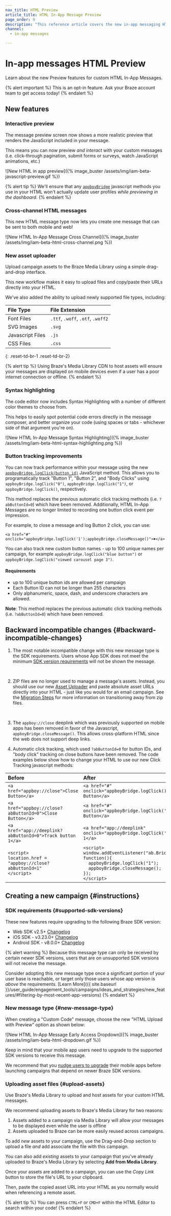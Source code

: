 ```yaml
---
nav_title: HTML Preview
article_title: HTML In-App Message Preview
page_order: 9
description: "This reference article covers the new in-app messaging HTML Preview feature."
channel:
  - in-app messages

---
```


# In-app messages HTML Preview

Learn about the new Preview features for custom HTML In-App Messages.

{% alert important %}
This is an opt-in feature. Ask your Braze account team to get access today!
{% endalert %}

## New features

### Interactive preview

The message preview screen now shows a more realistic preview that renders the JavaScript included in your message.

This means you can now preview _and interact_ with your custom messages (i.e. click-through pagination, submit forms or surveys, watch JavaScript animations, etc.)

![New HTML in app preview]({% image_buster /assets/img/iam-beta-javascript-preview.gif %})

{% alert tip %}
We'll ensure that any [`appboyBridge`]({{site.baseurl}}/user_guide/message_building_by_channel/in-app_messages/customize/#javascript-bridge) javascript methods you use in your HTML won't actually update user profiles _while previewing in the dashboard_.
{% endalert %}


### Cross-channel HTML messages

This new HTML message type now lets you create one message that can be sent to both mobile and web!

![New HTML In-App Message Cross Channel]({% image_buster /assets/img/iam-beta-html-cross-channel.png %})

### New asset uploader

Upload campaign assets to the Braze Media Library using a simple drag-and-drop interface.

This new workflow makes it easy to upload files and copy/paste their URLs directly into your HTML.

We've also added the ability to upload newly supported file types, including:

| File Type | File Extension|
|:-------- |:------------|
| Font Files| `.ttf`, `.woff`, `.otf`, `.woff2`|
| SVG Images| `.svg`|
| Javascript Files| `.js`|
| CSS Files| `.css`|
{: .reset-td-br-1 .reset-td-br-2}

{% alert tip %}
Using Braze's Media Library CDN to host assets will ensure your messages are displayed on mobile devices even if a user has a poor internet connection or offline.
{% endalert %}

### Syntax highlighting

The code editor now includes Syntax Highlighting with a number of different color themes to choose from.

This helps to easily spot potential code errors directly in the message composer, and better organize your code (using spaces or tabs - whichever side of that argument you're on).

![New HTML In-App Message Syntax Highlighting]({% image_buster /assets/img/iam-beta-html-syntax-highlighting.png %})

### Button tracking improvements

You can now track performance within your message using the new [`appboyBridge.logClick(button_id)`][1] JavaScript method. This allows you to programatically track  "Button 1", "Button 2", and "Body Clicks" using `appboyBridge.logClick("0")`, `appboyBridge.logClick("1")`, or `appboyBridge.logClick()`, respectively.

This method replaces the previous automatic click tracking methods (i.e. `?abButtonId=0`) which have been removed. Additionally, HTML In-App Messages are no longer limited to recording one button click event per impression.

For example, to close a message and log Button 2 click, you can use:

```
<a href="#" onclick="appboyBridge.logClick('1');appboyBridge.closeMessage()">✖</a>
```

You can also track new custom button names - up to 100 unique names per campaign, for example `appboyBridge.logClick("blue button")` or `appboyBridge.logClick("viewed carousel page 3")`.

#### Requirements

* up to 100 unique button ids are allowed per campaign
* Each Button ID can not be longer than 255 characters
* Only alphanumeric, space, dash, and underscore characters are allowed.

**Note**: This method replaces the previous automatic click tracking methods (i.e. `?abButtonId=0`) which have been removed.

## Backward incompatible changes {#backward-incompatible-changes}

1. The most notable incompatible change with this new message type is the SDK requirements. Users whose App SDK does not meet the minimum [SDK version requirements](#supported-sdk-versions) will not be shown the message.
<br>

2. ZIP files are no longer used to manage a message's assets. Instead, you should use our new [Asset Uploader](#upload-assets) and paste absolute asset URLs directly into your HTML - just like you would for an email campaign. See the [Migration Steps](#migration-guide) for more information on transitioning away from zip files.
<br>

3. The `appboy://close` deeplink which was previously supported on mobile apps has been removed in favor of the Javascript, `appboyBridge.closeMessage()`. This allows cross-platform HTML since the web does not support deep links.

4. Automatic click tracking, which used `?abButtonId=0` for button IDs, and "body click" tracking on close buttons have been removed. The code examples below show how to change your HTML to use our new Click Tracking javascript methods:

| Before | After |
|:-------- |:------------|
|<code>&lt;a href="appboy://close"&gt;Close Button&lt;/a&gt;</code>|<code>&lt;a href="#" onclick="appboyBridge.logClick();appboyBridge.closeMessage()"&gt;Close Button&lt;/a&gt;</code>|
|<code>&lt;a href="appboy://close?abButtonId=0"&gt;Close Button&lt;/a&gt;</code>|<code>&lt;a href="#" onclick="appboyBridge.logClick('0');appboyBridge.closeMessage()"&gt;Close Button&lt;/a&gt;</code>|
|<code>&lt;a href="app://deeplink?abButtonId=0">Track button 1&lt;/a&gt;</code>|<code>&lt;a href="app://deeplink" onclick="appboyBridge.logClick('0')"&gt;Track button 1&lt;/a&gt;</code>|
|<code>&lt;script&gt;<br>location.href = "appboy://close?abButtonId=1"<br>&lt;/script&gt;</code>|<code>&lt;script&gt;<br>window.addEventListener("ab.BridgeReady", function(){<br>&nbsp;&nbsp;appboyBridge.logClick("1");<br>&nbsp;&nbsp;appboyBridge.closeMessage();<br>});<br>&lt;/script&gt;</code>|

## Creating a new campaign {#instructions}

### SDK requirements {#supported-sdk-versions}

These new features require upgrading to the following Braze SDK version:

* Web SDK v2.5+ [Changelog]({{site.baseurl}}/developer_guide/platform_integration_guides/web/changelog/#250)
* iOS SDK - v3.23.0+ [Changelog]({{site.baseurl}}/developer_guide/platform_integration_guides/ios/changelog/#3230)
* Android SDK - v8.0.0+ [Changelog]({{site.baseurl}}/developer_guide/platform_integration_guides/android/changelog/#800)

{% alert warning %}
Because this message type can only be received by certain newer SDK versions, users that are on unsupported SDK versions will not receive the message. 

Consider adopting this new message type once a significant portion of your user base is reachable, or target only those users whose app version is _above_ the requirements. [Learn More]({{ site.baseurl }}/user_guide/engagement_tools/campaigns/ideas_and_strategies/new_features/#filtering-by-most-recent-app-versions)
{% endalert %}

### New message type {#new-message-type}

When creating a "Custom Code" message, choose the new "HTML Upload with Preview" option as shown below:

![New HTML In-App Message Early Access Dropdown]({% image_buster /assets/img/iam-beta-html-dropdown.gif %})

Keep in mind that your mobile app users need to upgrade to the supported SDK versions to receive this message. 

We recommend that you [nudge users to upgrade]({{site.baseurl}}/user_guide/engagement_tools/campaigns/ideas_and_strategies/new_features/) their mobile apps before launching campaigns that depend on newer Braze SDK versions. 

### Uploading asset files {#upload-assets}

Use Braze's Media Library to upload and host assets for your custom HTML messages.

We recommend uploading assets to Braze's Media Library for two reasons:

1. Assets added to a campaign via Media Library will allow your messages to be displayed even while the user is offline
2. Assets uploaded to Braze can be more easily reused across campaigns.

To add _new_ assets to your campaign, use the Drag-and-Drop section to upload a file _and_ add associate the file with this campaign.

You can also add _existing_ assets to your campaign that you've already uploaded to Braze's Media Library by selecting __Add from Media Library__.

Once your assets are added to a campaign, you can use the _Copy Link_ button to store the file's URL to your clipboard.

Then, paste the copied asset URL into your HTML as you normally would when referencing a remote asset.

{% alert tip %}
You can press `CTRL+F` or `CMD+F` within the HTML Editor to search within your code!
{% endalert %}


[1]: {{site.baseurl}}/user_guide/message_building_by_channel/in-app_messages/customize/#javascript-bridge
